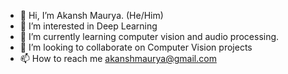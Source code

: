 - 👋 Hi, I’m Akansh Maurya. (He/Him)
- 👀 I’m interested in Deep Learning 
- 🌱 I’m currently learning computer vision and audio processing. 
- 💞️ I’m looking to collaborate on Computer Vision projects
- 📫 How to reach me akanshmaurya@gmail.com

<!---
akansh12/akansh12 is a ✨ special ✨ repository because its `README.md` (this file) appears on your GitHub profile.
You can click the Preview link to take a look at your changes.
--->

